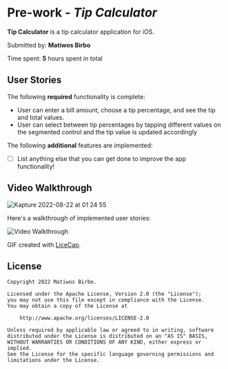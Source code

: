 # Pre-work - *Tip Calculator*

**Tip Calculator** is a tip calculator application for iOS.

Submitted by: **Matiwos Birbo**

Time spent: **5** hours spent in total

## User Stories

The following **required** functionality is complete:

* User can enter a bill amount, choose a tip percentage, and see the tip and total values.
* User can select between tip percentages by tapping different values on the segmented control and the tip value is updated accordingly

The following **additional** features are implemented:

- [ ] List anything else that you can get done to improve the app functionality!

## Video Walkthrough

![Kapture 2022-08-22 at 01 24 55](https://user-images.githubusercontent.com/46619502/185854195-2316c7cb-7ae1-4941-90ed-34c2decf910e.gif)

Here's a walkthrough of implemented user stories:

<img src='https://user-images.githubusercontent.com/46619502/185854195-2316c7cb-7ae1-4941-90ed-34c2decf910e.giff' title='Video Walkthrough' width='' alt='Video Walkthrough' />

GIF created with [LiceCap](http://www.cockos.com/licecap/).


## License

    Copyright 2022 Matiwos Birbo.

    Licensed under the Apache License, Version 2.0 (the "License");
    you may not use this file except in compliance with the License.
    You may obtain a copy of the License at

        http://www.apache.org/licenses/LICENSE-2.0

    Unless required by applicable law or agreed to in writing, software
    distributed under the License is distributed on an "AS IS" BASIS,
    WITHOUT WARRANTIES OR CONDITIONS OF ANY KIND, either express or implied.
    See the License for the specific language governing permissions and
    limitations under the License.
